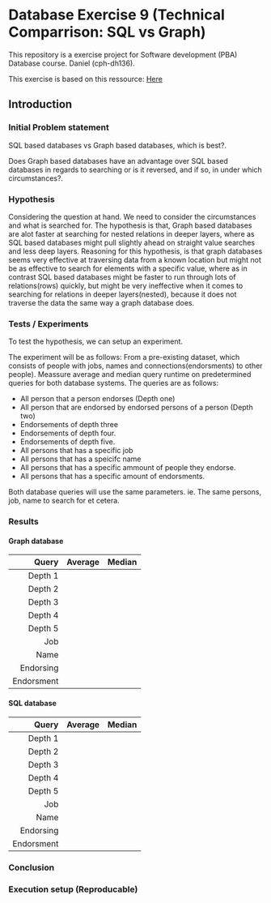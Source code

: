 # Database Exercise 9 (Technical Comparrison: SQL vs Graph)
This repository is a exercise project for Software development (PBA) Database course. Daniel (cph-dh136).

This exercise is based on this ressource: [Here](https://github.com/datsoftlyngby/soft2018spring-databases-teaching-material/blob/master/assignments/Neo4J%20Exercise.ipynb)

## Introduction
### Initial Problem statement
SQL based databases vs Graph based databases, which is best?.

Does Graph based databases have an advantage over SQL based databases in regards to searching or is it reversed, and if so, in under which circumstances?.

### Hypothesis
Considering the question at hand. We need to consider the circumstances and what is searched for. The hypothesis is that, Graph based databases are alot faster at searching for nested relations in deeper layers, where as SQL based databases might pull slightly ahead on straight value searches and less deep layers. Reasoning for this hypothesis, is that graph databases seems very effective at traversing data from a known location but might not be as effective to search for elements with a specific value, where as in contrast SQL based databases might be faster to run through lots of relations(rows) quickly, but might be very ineffective when it comes to searching for relations in deeper layers(nested), because it does not traverse the data the same way a graph database does.

### Tests / Experiments
To test the hypothesis, we can setup an experiment.

The experiment will be as follows: From a pre-existing dataset, which consists of people with jobs, names and connections(endorsments) to other people). Meassure average and median query runtime on predetermined queries for both database systems. The queries are as follows:
- All person that a person endorses (Depth one)
- All person that are endorsed by endorsed persons of a person (Depth two)
- Endorsements of depth three
- Endorsements of depth four.
- Endorsements of depth five.
- All persons that has a specific job
- All persons that has a speicifc name
- All persons that has a specific ammount of people they endorse.
- All persons that has a specific amount of endorsments.

Both database queries will use the same parameters. ie. The same persons, job, name to search for et cetera.

### Results
#### Graph database
Query | Average | Median
-----:|:-------:|:---------
Depth 1 |
Depth 2 |
Depth 3 |
Depth 4 |
Depth 5 |
Job |
Name |
Endorsing |
Endorsment |

#### SQL database
Query | Average | Median
-----:|:-------:|:---------
Depth 1 | |
Depth 2 | |
Depth 3 | |
Depth 4 | |
Depth 5 | |
Job | |
Name | |
Endorsing | |
Endorsment | |


### Conclusion

### Execution setup (Reproducable)
